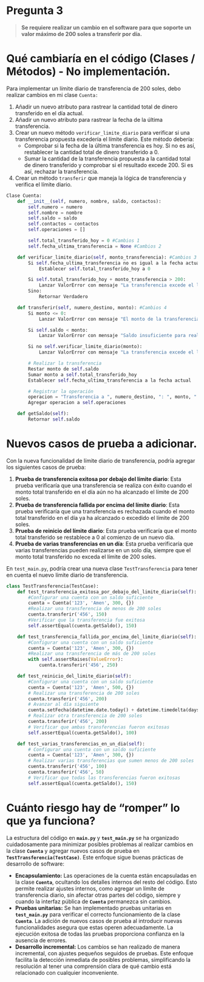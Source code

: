 # Pregunta 3

> **Se requiere realizar un cambio en el software para que soporte un valor máximo de 200 soles a transferir por día.**
> 

# Qué cambiaría en el código (Clases / Métodos) - No implementación.

Para implementar un límite diario de transferencia de 200 soles, debo realizar cambios en mi clase `Cuenta:`

1. Añadir un nuevo atributo para rastrear la cantidad total de dinero transferido en el día actual.
2. Añadir un nuevo atributo para rastrear la fecha de la última transferencia.
3. Crear un nuevo método `verificar_limite_diario` para verificar si una transferencia propuesta excedería el límite diario. Este método debería:
    - Comprobar si la fecha de la última transferencia es hoy. Si no es así, restablecer la cantidad total de dinero transferido a 0.
    - Sumar la cantidad de la transferencia propuesta a la cantidad total de dinero transferido y comprobar si el resultado excede 200. Si es así, rechazar la transferencia.
4. Crear un método `transferir` que maneja la lógica de transferencia y verifica el límite diario.

```python
Clase Cuenta:
    def __init__(self, numero, nombre, saldo, contactos):
        self.numero = numero
        self.nombre = nombre
        self.saldo = saldo
        self.contactos = contactos
        self.operaciones = []

        self.total_transferido_hoy = 0 #Cambios 1
        self.fecha_ultima_transferencia = None #Cambios 2

    def verificar_limite_diario(self, monto_transferencia): #Cambios 3
        Si self.fecha_ultima_transferencia no es igual a la fecha actual:
            Establecer self.total_transferido_hoy a 0

        Si self.total_transferido_hoy + monto_transferencia > 200:
            Lanzar ValorError con mensaje "La transferencia excede el límite diario de 200 soles."
        Sino:
            Retornar Verdadero

    def transferir(self, numero_destino, monto): #Cambios 4
        Si monto <= 0:
            Lanzar ValorError con mensaje "El monto de la transferencia debe ser mayor que cero."

        Si self.saldo < monto:
            Lanzar ValorError con mensaje "Saldo insuficiente para realizar la transferencia."

        Si no self.verificar_limite_diario(monto):
            Lanzar ValorError con mensaje "La transferencia excede el límite diario."

        # Realizar la transferencia
        Restar monto de self.saldo
        Sumar monto a self.total_transferido_hoy
        Establecer self.fecha_ultima_transferencia a la fecha actual

        # Registrar la operación
        operacion = "Transferencia a ", numero_destino, ": ", monto, " soles"
        Agregar operacion a self.operaciones

    def getSaldo(self):
        Retornar self.saldo
```

# Nuevos casos de prueba a adicionar.

Con la nueva funcionalidad de límite diario de transferencia, podría agregar los siguientes casos de prueba:

1. **Prueba de transferencia exitosa por debajo del límite diario**: Esta prueba verificaría que una transferencia se realiza con éxito cuando el monto total transferido en el día aún no ha alcanzado el límite de 200 soles.
2. **Prueba de transferencia fallida por encima del límite diario**: Esta prueba verificaría que una transferencia es rechazada cuando el monto total transferido en el día ya ha alcanzado o excedido el límite de 200 soles.
3. **Prueba de reinicio del límite diario**: Esta prueba verificaría que el monto total transferido se restablece a 0 al comienzo de un nuevo día.
4. **Prueba de varias transferencias en un día**: Esta prueba verificaría que varias transferencias pueden realizarse en un solo día, siempre que el monto total transferido no exceda el límite de 200 soles.

En `test_main.py`, podría crear una nueva clase `TestTransferencia` para tener en cuenta el nuevo límite diario de transferencia. 

```python
class TestTransferencia(TestCase):
    def test_transferencia_exitosa_por_debajo_del_limite_diario(self):
        #Configurar una cuenta con un saldo suficiente
        cuenta = Cuenta('123', 'Amen', 300, {})
        #Realizar una transferencia de menos de 200 soles
        cuenta.transferir('456', 150)
        #Verificar que la transferencia fue exitosa
        self.assertEqual(cuenta.getSaldo(), 150)

    def test_transferencia_fallida_por_encima_del_limite_diario(self):
        #Configurar una cuenta con un saldo suficiente
        cuenta = Cuenta('123', 'Amen', 300, {})
        #Realizar una transferencia de más de 200 soles
        with self.assertRaises(ValueError):
            cuenta.transferir('456', 250)

    def test_reinicio_del_limite_diario(self):
        #Configurar una cuenta con un saldo suficiente
        cuenta = Cuenta('123', 'Amen', 500, {})
        # Realizar una transferencia de 200 soles
        cuenta.transferir('456', 200)
        # Avanzar al día siguiente
        cuenta.setFecha(datetime.date.today() + datetime.timedelta(days=1))
        # Realizar otra transferencia de 200 soles
        cuenta.transferir('456', 200)
        # Verificar que ambas transferencias fueron exitosas
        self.assertEqual(cuenta.getSaldo(), 100)

    def test_varias_transferencias_en_un_dia(self):
        # Configurar una cuenta con un saldo suficiente
        cuenta = Cuenta('123', 'Amen', 300, {})
        # Realizar varias transferencias que sumen menos de 200 soles
        cuenta.transferir('456', 100)
        cuenta.transferir('456', 50)
        # Verificar que todas las transferencias fueron exitosas
        self.assertEqual(cuenta.getSaldo(), 150)
```

# Cuánto riesgo hay de “romper” lo que ya funciona?

La estructura del código en **`main.py`** y **`test_main.py`** se ha organizado cuidadosamente para minimizar posibles problemas al realizar cambios en la clase **`Cuenta`** y agregar nuevos casos de prueba en **`TestTransferencia(TestCase)`**. Este enfoque sigue buenas prácticas de desarrollo de software:

- **Encapsulamiento:** Las operaciones de la cuenta están encapsuladas en la clase **`Cuenta`**, ocultando los detalles internos del resto del código. Esto permite realizar ajustes internos, como agregar un límite de transferencia diario, sin afectar otras partes del código, siempre y cuando la interfaz pública de **`Cuenta`** permanezca sin cambios.
- **Pruebas unitarias:** Se han implementado pruebas unitarias en **`test_main.py`** para verificar el correcto funcionamiento de la clase **`Cuenta`**. La adición de nuevos casos de prueba al introducir nuevas funcionalidades asegura que estas operen adecuadamente. La ejecución exitosa de todas las pruebas proporciona confianza en la ausencia de errores.
- **Desarrollo incremental:** Los cambios se han realizado de manera incremental, con ajustes pequeños seguidos de pruebas. Este enfoque facilita la detección inmediata de posibles problemas, simplificando la resolución al tener una comprensión clara de qué cambio está relacionado con cualquier inconveniente.
